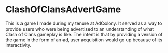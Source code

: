 ClashOfClansAdvertGame
======================

This is a game I made during my tenure at AdColony. It served as a way to provide users who were being advertised to an understanding of what Clash of Clans gameplay is like. The intent is that by providing a version of the game in the form of an ad, user acquisition would go up because of its interactivity.

